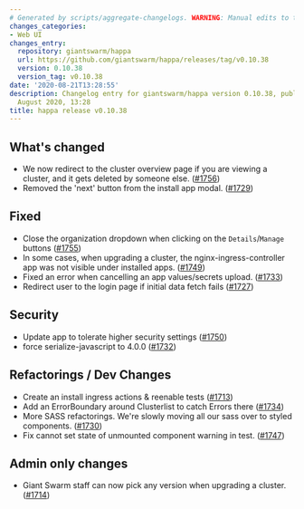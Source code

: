 ```yaml
---
# Generated by scripts/aggregate-changelogs. WARNING: Manual edits to this files will be overwritten.
changes_categories:
- Web UI
changes_entry:
  repository: giantswarm/happa
  url: https://github.com/giantswarm/happa/releases/tag/v0.10.38
  version: 0.10.38
  version_tag: v0.10.38
date: '2020-08-21T13:28:55'
description: Changelog entry for giantswarm/happa version 0.10.38, published on 21
  August 2020, 13:28
title: happa release v0.10.38
---
```


## What's changed

- We now redirect to the cluster overview page if you are viewing a cluster, and it gets deleted by someone else. ([#1756](https://github.com/giantswarm/happa/pull/1756))
- Removed the 'next' button from the install app modal. ([#1729](https://github.com/giantswarm/happa/pull/1729))

## Fixed

- Close the organization dropdown when clicking on the `Details`/`Manage` buttons ([#1755](https://github.com/giantswarm/happa/pull/1755))
- In some cases, when upgrading a cluster, the nginx-ingress-controller app was not visible under installed apps. ([#1749](https://github.com/giantswarm/happa/pull/1749))
- Fixed an error when cancelling an app values/secrets upload. ([#1733](https://github.com/giantswarm/happa/pull/1733))
- Redirect user to the login page if initial data fetch fails ([#1727](https://github.com/giantswarm/happa/pull/1727))

## Security

- Update app to tolerate higher security settings ([#1750](https://github.com/giantswarm/happa/pull/1750))
- force serialize-javascript to 4.0.0 ([#1732](https://github.com/giantswarm/happa/pull/1732))

## Refactorings / Dev Changes

- Create an install ingress actions & reenable tests ([#1713](https://github.com/giantswarm/happa/pull/1713))
- Add an ErrorBoundary around Clusterlist to catch Errors there ([#1734](https://github.com/giantswarm/happa/pull/1734))
- More SASS refactorings. We're slowly moving all our sass over to styled components. ([#1730](https://github.com/giantswarm/happa/pull/1730))
- Fix cannot set state of unmounted component warning in test. ([#1747](https://github.com/giantswarm/happa/pull/1747))

## Admin only changes

- Giant Swarm staff can now pick any version when upgrading a cluster. ([#1714](https://github.com/giantswarm/happa/pull/1714))
